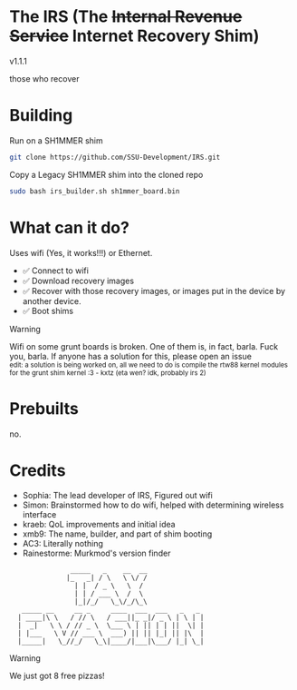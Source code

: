 # The IRS (The ~~Internal Revenue Service~~ Internet Recovery Shim)

v1.1.1

those who recover

# Building
Run on a SH1MMER shim
```bash
git clone https://github.com/SSU-Development/IRS.git
```
Copy a Legacy SH1MMER shim into the cloned repo
```bash
sudo bash irs_builder.sh sh1mmer_board.bin
```

# What can it do?
Uses wifi (Yes, it works!!!) or Ethernet.

* ✅ Connect to wifi
* ✅ Download recovery images
* ✅ Recover with those recovery images, or images put in the device by another device.
* ✅ Boot shims

> [!WARNING]
> Wifi on some grunt boards is broken. One of them is, in fact, barla. Fuck you, barla. If anyone has a solution for this, please open an issue <br>
> <sub> edit: a solution is being worked on, all we need to do is compile the rtw88 kernel modules for the grunt shim kernel :3 - kxtz (eta wen? idk, probably irs 2) <sub>
# Prebuilts
no.

# Credits
- Sophia: The lead developer of IRS, Figured out wifi
- Simon: Brainstormed how to do wifi, helped with determining wireless interface
- kraeb: QoL improvements and initial idea
- xmb9: The name, builder, and part of shim booting
- AC3: Literally nothing
- Rainestorme: Murkmod's version finder

```
               _____   _    __  __                
              |_   _| / \   \ \/ /                
                | |  / _ \   \  /                 
                | | / ___ \  /  \                 
                |_|/_/   \_\/_/\_\                
   _____ __     __ _     ____  ___  ___   _   _ 
  | ____|\ \   / // \   / ___||_ _|/ _ \ | \ | |
  |  _|   \ \ / // _ \  \___ \ | || | | ||  \| |
  | |___   \ V // ___ \  ___) || || |_| || |\  |
  |_____|   \_//_/   \_\|____/|___|\___/ |_| \_|
```
> [!WARNING]
> We just got 8 free pizzas!
